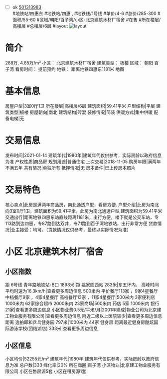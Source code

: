 - [ ] ok [501313983](https://bj.5i5j.com/ershoufang/501313983.html)  
 #地铁站/四惠东 #地铁站/四惠 ,  #地铁线/1号线
#单价/4-6 #总价/285-300 #面积/55-60   #区域/朝阳/百子湾/小区-北京建筑木材厂宿舍 #在售 #所在楼层/高楼层 #总楼层/6层 #layout 
![layout](http://image2a.5i5j.com/bdir/layout/4ac7d952c3b8454ba39ab33c9dffdeac.jpg_P5.jpg) 
# 简介 
 288万,  4.85万/m² 
小区： 北京建筑木材厂宿舍
建筑类型： 板楼
区域： 朝阳 百子湾
看房时间： 提前预约
地铁： 距离地铁四惠东1181米 地图
# 基本信息 
 房屋户型|3室0厅1卫
所在楼层|高楼层/6层
建筑面积|59.41平米
户型结构|平层
建筑类型|板楼
房屋朝向|南北
建筑结构|砖混
装修情况|简装
供暖方式|集中供暖
配备电梯|无
# 交易信息 
 发布时间|2021-01-14
建筑年代|1980年|建筑年代仅供参考，实际房龄以政府信息为准
产权性质|商品房
规划用途|普通住宅
上次交易|2018-11-05
购房年限|满两年不满五年
共有情况|单独所有
抵押情况|无
房本备件|已上传房本照片
# 交易特色 
 核心卖点|此房是满两年商品房，南北通透户型，看房方便.
户型介绍|此房为南北向3室0厅1卫，建筑面积为59.41平米，此房为南北通透户型,建筑面积为59.41平米
交通出行|距离地铁四惠东站直线距离1181米，出行方便，楼下就是公交车站，专113路到达四惠，专87路到达双井，专71路到百子湾地铁站，出行非常方便
贷款情况|业主接受：均可。（贷款情况仅供参考，最终以实际情况为准）
# 小区 北京建筑木材厂宿舍
## 小区指数 
 距 6号线 青年路地铁站-B口 1898米|距 姚家园西站 283米|东五环内， 高峰时间平均时速为16.3km/h|查看更多周边信息
500米内 平价餐厅113家 ，9家4星餐厅
中档餐厅9家 ，4家4星餐厅
高档餐厅13家 ，11家4星餐厅|500米内 3家便利店
1000米内 62家综合超市
2000米内 23家商场|500米内 药店 5家
1000米内 银行 21家|查看更多周边信息
小区物业费0.5元/平米/月|2001年建成|物业公司为北京建工物业服务有限公司|查看更多周边信息
附近二级以上医院较少|查看更多周边信息
距离 逸拍即和乒乓健身园 797米|1000米内 44家 健身房
距离最近健身房酷炫国际游泳学校(团结湖店) 333米|查看更多周边信息
## 小区信息 
 小区均价|52255元/m²
建筑年代|1980年|建筑年代仅供参考，实际房龄以政府信息为准
总户数|333
绿化率|20%
所在商圈|百子湾
小区物业|北京建工物业服务有限公司
小区在售房源5套
小区在租房源1套
